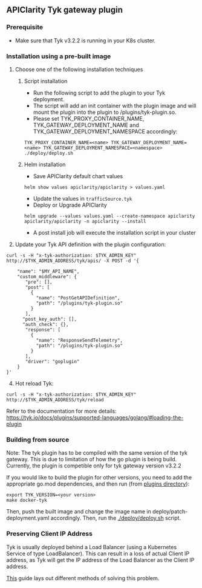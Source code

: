 ## APIClarity Tyk gateway plugin

### Prerequisite
* Make sure that Tyk v3.2.2 is running in your K8s cluster.

### Installation using a pre-built image

1. Choose one of the following installation techniques 

   1. Script installation
      * Run the following script to add the plugin to your Tyk deployment. 
      * The script will add an init container with the plugin image and will mount the plugin into the plugin to /plugins/tyk-plugin.so. 
      * Please set TYK_PROXY_CONTAINER_NAME, TYK_GATEWAY_DEPLOYMENT_NAME and TYK_GATEWAY_DEPLOYMENT_NAMESPACE accordingly:

       ```shell
       TYK_PROXY_CONTAINER_NAME=<name> TYK_GATEWAY_DEPLOYMENT_NAME=<name> TYK_GATEWAY_DEPLOYMENT_NAMESPACE=<namespace> ./deploy/deploy.sh
       ```

   2. Helm installation
      * Save APIClarity default chart values
       ```shell
       helm show values apiclarity/apiclarity > values.yaml
       ```
      * Update the values in `trafficSource.tyk`
      * Deploy or Upgrade APIClarity
      ```shell
      helm upgrade --values values.yaml --create-namespace apiclarity apiclarity/apiclarity -n apiclarity --install
      ```
      * A post install job will execute the installation script in your cluster 


2. Update your Tyk API definition with the plugin configuration:
```shell
curl -s -H "x-tyk-authorization: $TYK_ADMIN_KEY" http://$TYK_ADMIN_ADDRESS/tyk/apis/ -X POST -d '{

    "name": "$MY_API_NAME",
    "custom_middleware": {
       "pre": [],
       "post": [
         {
           "name": "PostGetAPIDefinition",
           "path": "/plugins/tyk-plugin.so"
         }
       ],
      "post_key_auth": [],
      "auth_check": {},
       "response": [
         {
           "name": "ResponseSendTelemetry",
           "path": "/plugins/tyk-plugin.so"
         }
       ],
       "driver": "goplugin"
    }
}'

```
4. Hot reload Tyk:
```shell
curl -s -H "x-tyk-authorization: $TYK_ADMIN_KEY" http://$TYK_ADMIN_ADDRESS/tyk/reload
```

Refer to the documentation for more details:
https://tyk.io/docs/plugins/supported-languages/golang/#loading-the-plugin

### Building from source

Note: The tyk plugin has to be compiled with the same version of the tyk gateway.
This is due to limitation of how the go plugin is being build.
Currently, the plugin is competible only for tyk gateway version v3.2.2

If you would like to build the plugin for other versions, you need to add the appropriate go.mod dependencies, and then run (from [plugins directory](https://github.com/apiclarity/apiclarity/edit/tyk-plugin/plugins/)):
```shell
export TYK_VERSION=<your version>
make docker-tyk
```

Then, push the built image and change the image name in deploy/patch-deployment.yaml accordingly.
Then, run the [./deploy/deploy.sh](https://github.com/apiclarity/apiclarity/blob/tyk-plugin/plugins/gateway/tyk/deploy/deploy.sh) script.

### Preserving Client IP Address
Tyk is usually deployed behind a Load Balancer (using a Kubernetes Service of type LoadBalancer).
This can result in a loss of actual Client IP address, as Tyk will get the IP address of the Load Balancer
as the Client IP address. 

[This](https://kubernetes.io/docs/tasks/access-application-cluster/create-external-load-balancer/#preserving-the-client-source-ip) guide lays out different methods of solving this problem.
